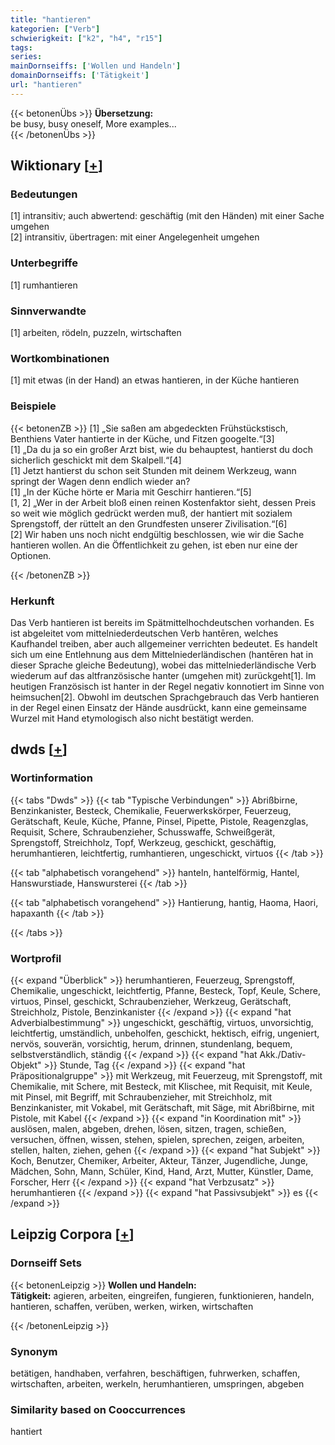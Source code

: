 ```yaml
---
title: "hantieren"
kategorien: ["Verb"]
schwierigkeit: ["k2", "h4", "r15"]
tags:
series:
mainDornseiffs: ['Wollen und Handeln']
domainDornseiffs: ['Tätigkeit']
url: "hantieren"
---
```


{{< betonenÜbs >}}
**Übersetzung:**  
be busy, busy oneself, More examples...  
{{< /betonenÜbs >}}

## Wiktionary [[+](https://de.wiktionary.org/wiki/hantieren)]

### Bedeutungen
[1] intransitiv; auch abwertend: geschäftig (mit den Händen) mit einer Sache umgehen  
[2] intransitiv, übertragen: mit einer Angelegenheit umgehen  

### Unterbegriffe
[1] rumhantieren  

### Sinnverwandte
[1] arbeiten, rödeln, puzzeln, wirtschaften  

### Wortkombinationen
[1] mit etwas (in der Hand) an etwas hantieren, in der Küche hantieren  

### Beispiele
{{< betonenZB >}}
[1] „Sie saßen am abgedeckten Frühstückstisch, Benthiens Vater hantierte in der Küche, und Fitzen googelte.“[3]  
[1] „Da du ja so ein großer Arzt bist, wie du behauptest, hantierst du doch sicherlich geschickt mit dem Skalpell.“[4]  
[1] Jetzt hantierst du schon seit Stunden mit deinem Werkzeug, wann springt der Wagen denn endlich wieder an?  
[1] „In der Küche hörte er Maria mit Geschirr hantieren.“[5]  
[1, 2] „Wer in der Arbeit bloß einen reinen Kostenfaktor sieht, dessen Preis so weit wie möglich gedrückt werden muß, der hantiert mit sozialem Sprengstoff, der rüttelt an den Grundfesten unserer Zivilisation.“[6]  
[2] Wir haben uns noch nicht endgültig beschlossen, wie wir die Sache hantieren wollen. An die Öffentlichkeit zu gehen, ist eben nur eine der Optionen.  

{{< /betonenZB >}}
### Herkunft
Das Verb hantieren ist bereits im Spätmittelhochdeutschen vorhanden. Es ist abgeleitet vom mittelniederdeutschen Verb hantēren, welches Kaufhandel treiben, aber auch allgemeiner verrichten bedeutet. Es handelt sich um eine Entlehnung aus dem Mittelniederländischen (hantēren hat in dieser Sprache gleiche Bedeutung), wobei das mittelniederländische Verb wiederum auf das altfranzösische hanter (umgehen mit) zurückgeht[1]. Im heutigen Französisch ist hanter in der Regel negativ konnotiert im Sinne von heimsuchen[2]. Obwohl im deutschen Sprachgebrauch das Verb hantieren in der Regel einen Einsatz der Hände ausdrückt, kann eine gemeinsame Wurzel mit Hand etymologisch also nicht bestätigt werden.  



## dwds [[+](https://www.dwds.de/wb/hantieren)]

### Wortinformation
{{< tabs "Dwds" >}}
{{< tab "Typische Verbindungen" >}}
Abrißbirne, Benzinkanister, Besteck, Chemikalie, Feuerwerkskörper, Feuerzeug, Gerätschaft, Keule, Küche, Pfanne, Pinsel, Pipette, Pistole, Reagenzglas, Requisit, Schere, Schraubenzieher, Schusswaffe, Schweißgerät, Sprengstoff, Streichholz, Topf, Werkzeug, geschickt, geschäftig, herumhantieren, leichtfertig, rumhantieren, ungeschickt, virtuos
{{< /tab >}}

{{< tab "alphabetisch vorangehend" >}}
hanteln, hantelförmig, Hantel, Hanswurstiade, Hanswursterei
{{< /tab >}}

{{< tab "alphabetisch vorangehend" >}}
Hantierung, hantig, Haoma, Haori, hapaxanth
{{< /tab >}}

{{< /tabs >}}

### Wortprofil
{{< expand "Überblick" >}} herumhantieren, Feuerzeug, Sprengstoff, Chemikalie, ungeschickt, leichtfertig, Pfanne, Besteck, Topf, Keule, Schere, virtuos, Pinsel, geschickt, Schraubenzieher, Werkzeug, Gerätschaft, Streichholz, Pistole, Benzinkanister {{< /expand >}}
{{< expand "hat Adverbialbestimmung" >}} ungeschickt, geschäftig, virtuos, unvorsichtig, leichtfertig, umständlich, unbeholfen, geschickt, hektisch, eifrig, ungeniert, nervös, souverän, vorsichtig, herum, drinnen, stundenlang, bequem, selbstverständlich, ständig {{< /expand >}}
{{< expand "hat Akk./Dativ-Objekt" >}} Stunde, Tag {{< /expand >}}
{{< expand "hat Präpositionalgruppe" >}} mit Werkzeug, mit Feuerzeug, mit Sprengstoff, mit Chemikalie, mit Schere, mit Besteck, mit Klischee, mit Requisit, mit Keule, mit Pinsel, mit Begriff, mit Schraubenzieher, mit Streichholz, mit Benzinkanister, mit Vokabel, mit Gerätschaft, mit Säge, mit Abrißbirne, mit Pistole, mit Kabel {{< /expand >}}
{{< expand "in Koordination mit" >}} auslösen, malen, abgeben, drehen, lösen, sitzen, tragen, schießen, versuchen, öffnen, wissen, stehen, spielen, sprechen, zeigen, arbeiten, stellen, halten, ziehen, gehen {{< /expand >}}
{{< expand "hat Subjekt" >}} Koch, Benutzer, Chemiker, Arbeiter, Akteur, Tänzer, Jugendliche, Junge, Mädchen, Sohn, Mann, Schüler, Kind, Hand, Arzt, Mutter, Künstler, Dame, Forscher, Herr {{< /expand >}}
{{< expand "hat Verbzusatz" >}} herumhantieren {{< /expand >}}
{{< expand "hat Passivsubjekt" >}} es {{< /expand >}}

## Leipzig Corpora [[+](https://corpora.uni-leipzig.de/en/res?word=hantieren&corpusId=deu_newscrawl-public_2018)]

### Dornseiff Sets
{{< betonenLeipzig >}}
**Wollen und Handeln:**  
**Tätigkeit:** agieren, arbeiten, eingreifen, fungieren, funktionieren, handeln, hantieren, schaffen, verüben, werken, wirken, wirtschaften  

{{< /betonenLeipzig >}}

### Synonym
betätigen, handhaben, verfahren, beschäftigen, fuhrwerken, schaffen, wirtschaften, arbeiten, werkeln, herumhantieren, umspringen, abgeben


### Similarity based on Cooccurrences
hantiert


